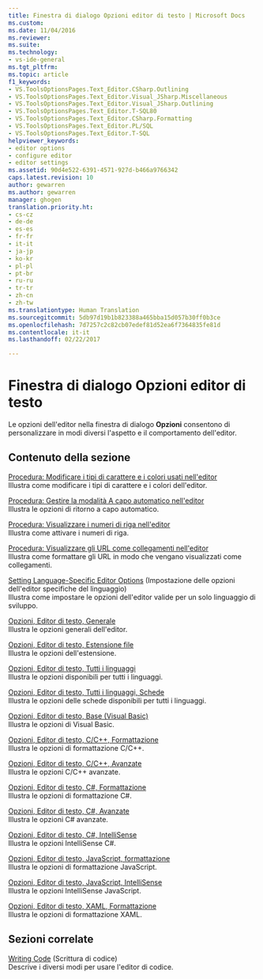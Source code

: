 ```yaml
---
title: Finestra di dialogo Opzioni editor di testo | Microsoft Docs
ms.custom: 
ms.date: 11/04/2016
ms.reviewer: 
ms.suite: 
ms.technology:
- vs-ide-general
ms.tgt_pltfrm: 
ms.topic: article
f1_keywords:
- VS.ToolsOptionsPages.Text_Editor.CSharp.Outlining
- VS.ToolsOptionsPages.Text_Editor.Visual_JSharp.Miscellaneous
- VS.ToolsOptionsPages.Text_Editor.Visual_JSharp.Outlining
- VS.ToolsOptionsPages.Text_Editor.T-SQL80
- VS.ToolsOptionsPages.Text_Editor.CSharp.Formatting
- VS.ToolsOptionsPages.Text_Editor.PL/SQL
- VS.ToolsOptionsPages.Text_Editor.T-SQL
helpviewer_keywords:
- editor options
- configure editor
- editor settings
ms.assetid: 90d4e522-6391-4571-927d-b466a9766342
caps.latest.revision: 10
author: gewarren
ms.author: gewarren
manager: ghogen
translation.priority.ht:
- cs-cz
- de-de
- es-es
- fr-fr
- it-it
- ja-jp
- ko-kr
- pl-pl
- pt-br
- ru-ru
- tr-tr
- zh-cn
- zh-tw
ms.translationtype: Human Translation
ms.sourcegitcommit: 5db97d19b1b823388a465bba15d057b30ff0b3ce
ms.openlocfilehash: 7d7257c2c82cb07edef81d52ea6f7364835fe81d
ms.contentlocale: it-it
ms.lasthandoff: 02/22/2017

---
```

# <a name="text-editor-options-dialog-box"></a>Finestra di dialogo Opzioni editor di testo
Le opzioni dell'editor nella finestra di dialogo **Opzioni** consentono di personalizzare in modi diversi l'aspetto e il comportamento dell'editor.  
  
## <a name="in-this-section"></a>Contenuto della sezione  
 [Procedura: Modificare i tipi di carattere e i colori usati nell'editor](../../ide/reference/how-to-change-fonts-and-colors-in-the-editor.md)  
 Illustra come modificare i tipi di carattere e i colori dell'editor.  
  
 [Procedura: Gestire la modalità A capo automatico nell'editor](../../ide/reference/how-to-manage-word-wrap-in-the-editor.md)  
 Illustra le opzioni di ritorno a capo automatico.  
  
 [Procedura: Visualizzare i numeri di riga nell'editor](../../ide/reference/how-to-display-line-numbers-in-the-editor.md)  
 Illustra come attivare i numeri di riga.  
  
 [Procedura: Visualizzare gli URL come collegamenti nell'editor](../../ide/reference/how-to-display-urls-as-links-in-the-editor.md)  
 Illustra come formattare gli URL in modo che vengano visualizzati come collegamenti.  
  
 [Setting Language-Specific Editor Options](../../ide/reference/setting-language-specific-editor-options.md) (Impostazione delle opzioni dell'editor specifiche del linguaggio)  
 Illustra come impostare le opzioni dell'editor valide per un solo linguaggio di sviluppo.  
  
 [Opzioni, Editor di testo, Generale](../../ide/reference/options-text-editor-general.md)  
 Illustra le opzioni generali dell'editor.  
  
 [Opzioni, Editor di testo, Estensione file](../../ide/reference/options-text-editor-file-extension.md)  
 Illustra le opzioni dell'estensione.  
  
 [Opzioni, Editor di testo, Tutti i linguaggi](../../ide/reference/options-text-editor-all-languages.md)  
 Illustra le opzioni disponibili per tutti i linguaggi.  
  
 [Opzioni, Editor di testo, Tutti i linguaggi, Schede](../../ide/reference/options-text-editor-all-languages-tabs.md)  
 Illustra le opzioni delle schede disponibili per tutti i linguaggi.  
  
 [Opzioni, Editor di testo, Base (Visual Basic)](../../ide/reference/options-text-editor-basic-visual-basic.md)  
 Illustra le opzioni di Visual Basic.  
  
 [Opzioni, Editor di testo, C/C++, Formattazione](../../ide/reference/options-text-editor-c-cpp-formatting.md)  
 Illustra le opzioni di formattazione C/C++.  
  
 [Opzioni, Editor di testo, C/C++, Avanzate](../../ide/reference/options-text-editor-c-cpp-advanced.md)  
 Illustra le opzioni C/C++ avanzate.  
  
 [Opzioni, Editor di testo, C#, Formattazione](../../ide/reference/options-text-editor-csharp-formatting.md)  
 Illustra le opzioni di formattazione C#.  
  
 [Opzioni, Editor di testo, C#, Avanzate](../../ide/reference/options-text-editor-csharp-advanced.md)  
 Illustra le opzioni C# avanzate.  
  
 [Opzioni, Editor di testo, C#, IntelliSense](../../ide/reference/options-text-editor-csharp-intellisense.md)  
 Illustra le opzioni IntelliSense C#.  
  
 [Opzioni, Editor di testo, JavaScript, formattazione](../../ide/reference/options-text-editor-javascript-formatting.md)  
 Illustra le opzioni di formattazione JavaScript.  
  
 [Opzioni, Editor di testo, JavaScript, IntelliSense](../../ide/reference/options-text-editor-javascript-intellisense.md)  
 Illustra le opzioni IntelliSense JavaScript.  
  
 [Opzioni, Editor di testo, XAML, Formattazione](../../ide/reference/options-text-editor-xaml-formatting.md)  
 Illustra le opzioni di formattazione XAML.  
  
## <a name="related-sections"></a>Sezioni correlate  
 [Writing Code](../../ide/writing-code-in-the-code-and-text-editor.md) (Scrittura di codice)  
 Descrive i diversi modi per usare l'editor di codice.
